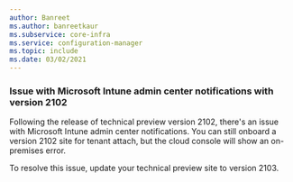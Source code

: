 ```yaml
---
author: Banreet
ms.author: banreetkaur
ms.subservice: core-infra
ms.service: configuration-manager
ms.topic: include
ms.date: 03/02/2021
---
```


### <a name="ki_memac"></a> Issue with Microsoft Intune admin center notifications with version 2102
<!--9328605-->

Following the release of technical preview version 2102, there's an issue with Microsoft Intune admin center notifications. You can still onboard a version 2102 site for tenant attach, but the cloud console will show an on-premises error.

To resolve this issue, update your technical preview site to version 2103.
